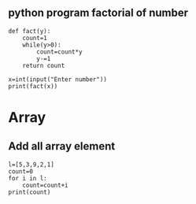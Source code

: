 python program factorial of number
-----------------------------------
```
def fact(y):
    count=1
    while(y>0):
        count=count*y
        y-=1
    return count

x=int(input("Enter number"))
print(fact(x))
```




Array
======


Add all array element
----------------------
```
l=[5,3,9,2,1]
count=0
for i in l:
    count=count+i
print(count)

```

